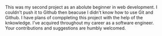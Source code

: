 This was my second project as an abolute beginner in web development.
I couldn't push it to Github then beacuse I didn't know how to use Git and Github.
I have plans of comppleting this project with the help of the knkowledge.
I've acquired throughout my career as a software engineer.
Your contributions and suggestions are humbly welcomed.
